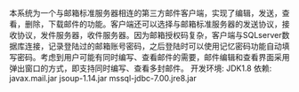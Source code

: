 本系统为一个与邮箱标准服务器相连的第三方邮件客户端，实现了编辑，发送，查看，删除，下载邮件的功能。客户端还可以选择与邮箱标准服务器的发送协议，接收协议，发件服务器，收件服务器。因为邮箱授权码复杂，客户端与SQLserver数据库连接，记录登陆过的邮箱账号密码，之后登陆时可以使用记忆密码功能自动填写密码。考虑到用户可能有同时编写、查看邮件的需要，邮件编辑和查看界面采用弹出窗口的方式，即支持同时编写、查看多封邮件。
开发环境:
JDK1.8
依赖:
	javax.mail.jar
	jsoup-1.14.jar
	mssql-jdbc-7.00.jre8.jar

